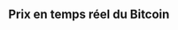 ## Prix en temps réel du Bitcoin

<iframe srcdoc='<!DOCTYPE html>
<html lang="fr">
<head>
    <meta charset="UTF-8">
    <meta name="viewport" content="width=device-width, initial-scale=1.0">
    <style>
        body {
            margin: 0;
            padding: 0;
            overflow: hidden;
        }
    </style>
    <script src="https://widgets.coingecko.com/gecko-coin-price-static-headline-widget.js"></script>
</head>
<body>
    <gecko-coin-price-static-headline-widget locale="fr" dark-mode="true" coin-ids="bitcoin,bitcoin-cash" initial-currency="usd"></gecko-coin-price-static-headline-widget>
</body>
</html>' 
style="border: none; width: 100%; height: 100%;"></iframe>


## C'est quoi le bitcoin ?

Le Bitcoin (₿, BTC), qui provient de l'anglais "bit" signifiant unité d'information binaire et "coin" pour "pièce", est une forme de cryptomonnaie, également connue sous le nom de monnaie numérique. Lorsqu'on parle de son unité, on utilise le terme « bitcoin », tandis que pour désigner le système de paiement décentralisé, on écrit « Bitcoin ». Cette idée a été introduite pour la première fois en novembre 2008 par un individu ou un groupe d'individus utilisant le pseudonyme Satoshi Nakamoto. Le code source de la version de référence a été mis à disposition en 2009. L'intention derrière cette création est d'établir un système décentralisé et de pair-à-pair pour permettre l'échange de valeur monétaire sans dépendre d'une autorité tierce, comme les banques.

Le G20 ne reconnaît pas le Bitcoin comme une véritable monnaie, le qualifiant plutôt de « crypto-actif ». Ce terme fait référence à « des actifs numériques conservés sur un support électronique, permettant à une communauté d'utilisateurs qui les acceptent comme moyen de paiement d'effectuer des transactions sans avoir besoin de recourir à la monnaie traditionnelle ».

## Comment acheter le Bitcoin ?

Guide rapide :

Le Bitcoin, la première cryptomonnaie, suscite un intérêt croissant. Si vous souhaitez en acheter, voici un guide rapide pour vous aider à démarrer.

1. Choisissez une Plateforme d'Échange
Sélectionnez un échange réputé comme [Coinbase](/crypto/wallets), Binance ou Kraken. Assurez-vous qu'il est accessible dans votre pays et qu'il propose des méthodes de paiement adaptées.

2. Créez un Compte
Inscrivez-vous en fournissant vos informations personnelles. Vous devrez généralement vérifier votre identité en soumettant des documents.

3. Déposez des Fonds
Alimentez votre compte en utilisant un virement bancaire, une carte de crédit ou d'autres méthodes de paiement disponibles sur la plateforme.

4. Achetez du Bitcoin
Recherchez le Bitcoin sur la plateforme, indiquez le montant que vous souhaitez acheter et passez votre commande.

5. Stockez Votre Bitcoin
Transférez vos Bitcoins vers un portefeuille personnel pour plus de sécurité. Les portefeuilles peuvent être des applications, des logiciels ou des dispositifs matériels.

6. Suivez Votre Investissement
Restez informé des fluctuations du marché et des nouvelles concernant le Bitcoin pour gérer votre investissement efficacement.

## Sources

[Wikipedia](https://fr.wikipedia.org/wiki/Bitcoin)